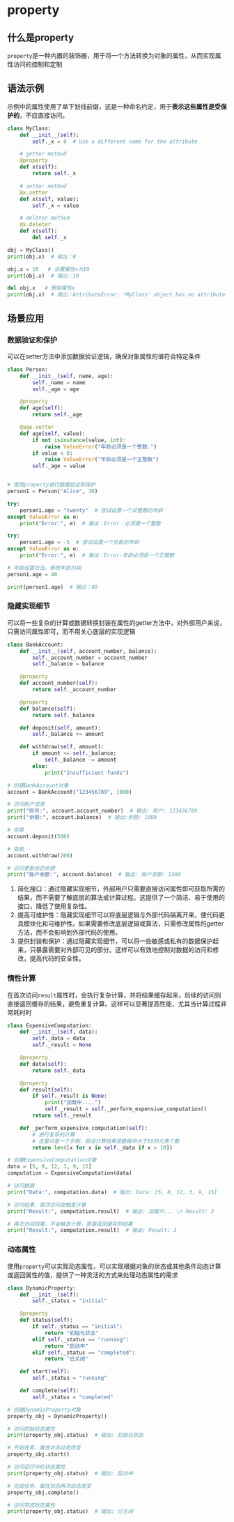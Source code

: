 # property

## 什么是property

`property`是一种内置的装饰器，用于将一个方法转换为对象的属性，从而实现属性访问的控制和定制

## 语法示例

示例中的属性使用了单下划线前缀，这是一种命名约定，用于**表示这些属性是受保护的**，不应直接访问。

```python
class MyClass:
    def __init__(self):
        self._x = 0  # Use a different name for the attribute

    # getter method
    @property
    def x(self):
        return self._x

    # setter method
    @x.setter
    def x(self, value):
        self._x = value

    # deleter method
    @x.deleter
    def x(self):
        del self._x

obj = MyClass()
print(obj.x)  # 输出：0

obj.x = 10   # 设置属性x为10
print(obj.x)  # 输出：10

del obj.x   # 删除属性x
print(obj.x)  # 输出：AttributeError: 'MyClass' object has no attribute '_x'
```

## 场景应用

### 数据验证和保护

可以在setter方法中添加数据验证逻辑，确保对象属性的值符合特定条件

```python
class Person:
    def __init__(self, name, age):
        self._name = name
        self._age = age

    @property
    def age(self):
        return self._age

    @age.setter
    def age(self, value):
        if not isinstance(value, int):
            raise ValueError("年龄必须是一个整数.")
        if value < 0:
            raise ValueError("年龄必须是一个正整数")
        self._age = value


# 使用property进行数据验证和保护
person1 = Person("Alice", 30)

try:
    person1.age = "twenty"  # 尝试设置一个非整数的年龄
except ValueError as e:
    print("Error:", e)  # 输出：Error：必须是一个整数

try:
    person1.age = -5  # 尝试设置一个负数的年龄
except ValueError as e:
    print("Error:", e)  # 输出：Error:年龄必须是一个正整数

# 年龄设置合法，修改年龄为40
person1.age = 40

print(person1.age)  # 输出：40
```

### 隐藏实现细节

 可以将一些复杂的计算或数据转换封装在属性的getter方法中，对外部用户来说，只需访问属性即可，而不用关心底层的实现逻辑

```python
class BankAccount:
    def __init__(self, account_number, balance):
        self._account_number = account_number
        self._balance = balance

    @property
    def account_number(self):
        return self._account_number

    @property
    def balance(self):
        return self._balance

    def deposit(self, amount):
        self._balance += amount

    def withdraw(self, amount):
        if amount <= self._balance:
            self._balance -= amount
        else:
            print("Insufficient funds")

# 创建BankAccount对象
account = BankAccount("123456789", 1000)

# 访问账户信息
print("账号:", account.account_number)  # 输出: 账户: 123456789
print("余额:", account.balance)  # 输出:余额: 1000

# 存款
account.deposit(500)

# 取款
account.withdraw(200)

# 访问更新后的余额
print("账户余额:", account.balance)  # 输出: 账户余额: 1300
```

1. 简化接口：通过隐藏实现细节，外部用户只需要直接访问属性即可获取所需的结果，而不需要了解底层的算法或计算过程。这提供了一个简洁、易于使用的接口，降低了使用复杂性。
2. 提高可维护性：隐藏实现细节可以将底层逻辑与外部代码隔离开来，使代码更具模块化和可维护性。如果需要修改底层逻辑或算法，只需修改属性的getter方法，而不会影响到外部代码的使用。
3. 提供封装和保护：通过隐藏实现细节，可以将一些敏感或私有的数据保护起来，只暴露需要对外部可见的部分。这样可以有效地控制对数据的访问和修改，提高代码的安全性。

### 惰性计算

在首次访问`result`属性时，会执行复杂计算，并将结果缓存起来，后续的访问则直接返回缓存的结果，避免重复计算。这样可以显著提高性能，尤其当计算过程非常耗时时

```python
class ExpensiveComputation:
    def __init__(self, data):
        self._data = data
        self._result = None

    @property
    def data(self):
        return self._data

    @property
    def result(self):
        if self._result is None:
            print("加载中....")
            self._result = self._perform_expensive_computation()
        return self._result

    def _perform_expensive_computation(self):
        # 进行复杂的计算
        # 这里只是一个示例，假设计算结果是数据中大于10的元素个数
        return len([x for x in self._data if x > 10])

# 创建ExpensiveComputation对象
data = [5, 8, 12, 3, 9, 15]
computation = ExpensiveComputation(data)

# 访问数据
print("Data:", computation.data)  # 输出: Data: [5, 8, 12, 3, 9, 15]

# 访问结果，首次访问会触发计算
print("Result:", computation.result)  # 输出: 加载中... \n Result: 3

# 再次访问结果，不会触发计算，直接返回缓存的结果
print("Result:", computation.result)  # 输出: Result: 3
```

### 动态属性

使用`property`可以实现动态属性，可以实现根据对象的状态或其他条件动态计算或返回属性的值，提供了一种灵活的方式来处理动态属性的需求

```python
class DynamicProperty:
    def __init__(self):
        self._status = "initial"

    @property
    def status(self):
        if self._status == "initial":
            return "初始化状态"
        elif self._status == "running":
            return "启动中"
        elif self._status == "completed":
            return "已关闭"

    def start(self):
        self._status = "running"

    def complete(self):
        self._status = "completed"

# 创建DynamicProperty对象
property_obj = DynamicProperty()

# 访问初始状态属性
print(property_obj.status)  # 输出: 初始化状态

# 开始任务，属性状态动态改变
property_obj.start()

# 访问运行中的状态属性
print(property_obj.status)  # 输出: 启动中

# 完成任务，属性状态再次动态改变
property_obj.complete()

# 访问完成状态属性
print(property_obj.status)  # 输出: 已关闭
```